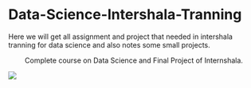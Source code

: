 # Data-Science-Intershala-Tranning
Here we will get all assignment and project that needed in intershala tranning for data science and also notes some small projects.
<center>Complete course on Data Science and Final Project of Internshala.</center>


![](https://internshala.com//static/images/internshala_og_image.jpg)

